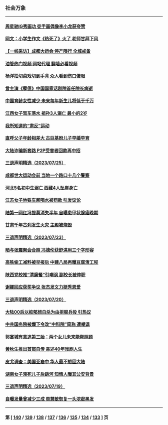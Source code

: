 ### 社会万象
---
#### [周星驰IG秀画功 徒手画偶像李小龙获夸赞](../../pages/ncid282/n14043211.md?07280845) 
#### [网文：小学生作文《热死了》火了 老师甘拜下风](../../pages/ncid282/n14043061.md?07280845) 
#### [【一线采访】成都大运会 停产限行 全城戒备](../../pages/ncid282/n14042884.md?07280845) 
#### [油管热门视频 网站代理 翻墙必看视频](http://138.2.39.72:81/youtube.html?epic-marker?07280845)
#### [杨洋拍切菜戏切到手背 众人看到伤口傻眼](../../pages/ncid282/n14042527.md?07280845) 
#### [曾主演《孽债》中国国家话剧院首任院长病逝](../../pages/ncid282/n14042508.md?07280845) 
#### [中国育龄女性减少 未来每年新生儿将低于千万](../../pages/ncid282/n14042229.md?07280845) 
#### [江西女子驾车落水 祖孙3人溺亡 最小的2岁](../../pages/ncid282/n14042217.md?07280845) 
#### [我所知道的“肃反”运动](../../pages/ncid282/n14042249.md?07280845) 
#### [直呼父子年龄相差大 古巨基盼儿子早婚早育](../../pages/ncid282/n14041756.md?07280845) 
#### [大陆诈骗新套路 P2P受害者回款再中招](../../pages/ncid282/n14041708.md?07280845) 
#### [三退声明精选（2023/07/25）](../../pages/ncid282/n14041720.md?07280845) 
#### [成都世大运动会前 当地一个路口十几个警察](../../pages/ncid282/n14041528.md?07280845) 
#### [河北5名初中生溺亡 西藏4人坠崖身亡](../../pages/ncid282/n14041512.md?07280845) 
#### [江苏女子地铁车厢喝水被罚款 引发议论](../../pages/ncid282/n14041282.md?07280845) 
#### [陆第一网红冯提莫消失半年 自曝患甲状腺癌晚期](../../pages/ncid282/n14041064.md?07280845) 
#### [甘肃千年古刹发生火灾 主殿被烧毁](../../pages/ncid282/n14040791.md?07280845) 
#### [三退声明精选（2023/07/23）](../../pages/ncid282/n14040688.md?07280845) 
#### [晒与张震聚会合照 冯德伦获舒淇用三个字形容](../../pages/ncid282/n14040507.md?07280845) 
#### [高铁偷工减料被举报后 中建八局再曝豆腐渣工程](../../pages/ncid282/n14040484.md?07280845) 
#### [陕西党校推“清廉餐”引嘲讽 副校长被停职](../../pages/ncid282/n14039889.md?07280845) 
#### [谢娜回应获奖争议 张杰发文力挺秀恩爱](../../pages/ncid282/n14039646.md?07280845) 
#### [三退声明精选（2023/07/20）](../../pages/ncid282/n14039703.md?07280845) 
#### [大陆00后以抑郁想自杀为由拒服兵役 引热议](../../pages/ncid282/n14039333.md?07280845) 
#### [中共国务院被爆下令改“中科院”简称 遭嘲讽](../../pages/ncid282/n14038835.md?07280845) 
#### [郭富城有意追第三胎：两个女儿未来能帮照顾](../../pages/ncid282/n14038810.md?07280845) 
#### [黄秋生推出首部自传 亲述40年戏剧人生](../../pages/ncid282/n14038772.md?07280845) 
#### [皮尤调查：美国亚裔中 华人最不想回大陆](../../pages/ncid282/n14038718.md?07280845) 
#### [湖南女子淹死儿子后跳河 知情人曝其公安背景](../../pages/ncid282/n14038034.md?07280845) 
#### [三退声明精选（2023/07/19）](../../pages/ncid282/n14038152.md?07280845) 
#### [自曝发量曾减少三成 周慧敏恢复一头浓密黑发](../../pages/ncid282/n14037929.md?07280845) 

---
#### 第 [ [140](./140.md?07280845) / [139](./139.md?07280845) / [138](./138.md?07280845) / [137](./137.md?07280845) / [136](./136.md?07280845) / [135](./135.md?07280845) / [134](./134.md?07280845) / [133](./133.md?07280845) ] 页
